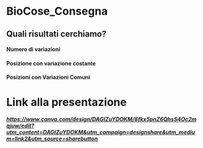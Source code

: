 # BioCose_Consegna

## Quali risultati cerchiamo?
#### Numero di variazioni
#### Posizione con variazione costante
#### Posizioni con Variazioni Comuni


# Link alla presentazione
##### https://www.canva.com/design/DAGIZuYDOKM/8fkx5pnZ6QhsS4Oc2mqjuw/edit?utm_content=DAGIZuYDOKM&utm_campaign=designshare&utm_medium=link2&utm_source=sharebutton

